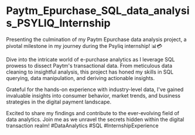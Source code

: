# Paytm_Epurchase_SQL_data_analysis_PSYLIQ_Internship
Presenting the culmination of my Paytm Epurchase data analysis project, a pivotal milestone in my journey during the Psyliq internship! 📊💳

Dive into the intricate world of e-purchase analytics as I leverage SQL prowess to dissect Paytm's transactional data. From meticulous data cleaning to insightful analysis, this project has honed my skills in SQL querying, data manipulation, and deriving actionable insights.

Grateful for the hands-on experience with industry-level data, I've gained invaluable insights into consumer behavior, market trends, and business strategies in the digital payment landscape.

Excited to share my findings and contribute to the ever-evolving field of data analytics. Join me as we unravel the secrets hidden within the digital transaction realm! #DataAnalytics #SQL #InternshipExperience
